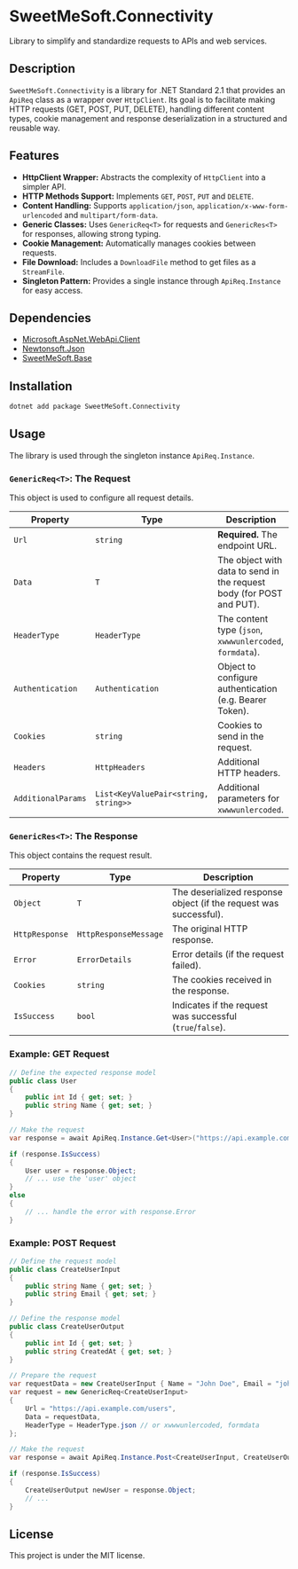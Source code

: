 # SweetMeSoft.Connectivity

Library to simplify and standardize requests to APIs and web services.

## Description

`SweetMeSoft.Connectivity` is a library for .NET Standard 2.1 that provides an `ApiReq` class as a wrapper over `HttpClient`. Its goal is to facilitate making HTTP requests (GET, POST, PUT, DELETE), handling different content types, cookie management and response deserialization in a structured and reusable way.

## Features

-   **HttpClient Wrapper:** Abstracts the complexity of `HttpClient` into a simpler API.
-   **HTTP Methods Support:** Implements `GET`, `POST`, `PUT` and `DELETE`.
-   **Content Handling:** Supports `application/json`, `application/x-www-form-urlencoded` and `multipart/form-data`.
-   **Generic Classes:** Uses `GenericReq<T>` for requests and `GenericRes<T>` for responses, allowing strong typing.
-   **Cookie Management:** Automatically manages cookies between requests.
-   **File Download:** Includes a `DownloadFile` method to get files as a `StreamFile`.
-   **Singleton Pattern:** Provides a single instance through `ApiReq.Instance` for easy access.

## Dependencies

-   [Microsoft.AspNet.WebApi.Client](https://www.nuget.org/packages/Microsoft.AspNet.WebApi.Client/)
-   [Newtonsoft.Json](https://www.nuget.org/packages/Newtonsoft.Json/)
-   [SweetMeSoft.Base](https://www.nuget.org/packages/SweetMeSoft.Base/)

## Installation

```bash
dotnet add package SweetMeSoft.Connectivity
```

## Usage

The library is used through the singleton instance `ApiReq.Instance`.

### `GenericReq<T>`: The Request

This object is used to configure all request details.

| Property          | Type             | Description                                                                 |
| ----------------- | ---------------- | --------------------------------------------------------------------------- |
| `Url`             | `string`         | **Required.** The endpoint URL.                                            |
| `Data`            | `T`              | The object with data to send in the request body (for POST and PUT).       |
| `HeaderType`      | `HeaderType`     | The content type (`json`, `xwwwunlercoded`, `formdata`).                   |
| `Authentication`  | `Authentication` | Object to configure authentication (e.g. Bearer Token).                    |
| `Cookies`         | `string`         | Cookies to send in the request.                                            |
| `Headers`         | `HttpHeaders`    | Additional HTTP headers.                                                    |
| `AdditionalParams`| `List<KeyValuePair<string, string>>` | Additional parameters for `xwwwunlercoded`.              |

### `GenericRes<T>`: The Response

This object contains the request result.

| Property         | Type                  | Description                                               |
| ---------------- | --------------------- | --------------------------------------------------------- |
| `Object`         | `T`                   | The deserialized response object (if the request was successful). |
| `HttpResponse`   | `HttpResponseMessage` | The original HTTP response.                               |
| `Error`          | `ErrorDetails`        | Error details (if the request failed).                   |
| `Cookies`        | `string`              | The cookies received in the response.                     |
| `IsSuccess`      | `bool`                | Indicates if the request was successful (`true`/`false`). |

### Example: GET Request

```csharp
// Define the expected response model
public class User
{
    public int Id { get; set; }
    public string Name { get; set; }
}

// Make the request
var response = await ApiReq.Instance.Get<User>("https://api.example.com/users/1");

if (response.IsSuccess)
{
    User user = response.Object;
    // ... use the 'user' object
}
else
{
    // ... handle the error with response.Error
}
```

### Example: POST Request

```csharp
// Define the request model
public class CreateUserInput
{
    public string Name { get; set; }
    public string Email { get; set; }
}

// Define the response model
public class CreateUserOutput
{
    public int Id { get; set; }
    public string CreatedAt { get; set; }
}

// Prepare the request
var requestData = new CreateUserInput { Name = "John Doe", Email = "john.doe@example.com" };
var request = new GenericReq<CreateUserInput>
{
    Url = "https://api.example.com/users",
    Data = requestData,
    HeaderType = HeaderType.json // or xwwwunlercoded, formdata
};

// Make the request
var response = await ApiReq.Instance.Post<CreateUserInput, CreateUserOutput>(request);

if (response.IsSuccess)
{
    CreateUserOutput newUser = response.Object;
    // ...
}
```

## License

This project is under the MIT license.